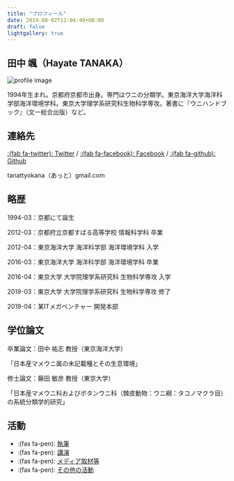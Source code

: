 ```yaml
---
title: "プロフィール"
date: 2019-08-02T11:04:49+08:00
draft: false
lightgallery: true
---
```


## 田中 颯（Hayate TANAKA）

![profile image](/images/profile.jpg "著者近影（小笠原宮之浜 2016年7月15日）")

1994年生まれ。京都府京都市出身。専門はウニの分類学。東京海洋大学海洋科学部海洋環境学科。東京大学理学系研究科生物科学専攻。著書に『ウニハンドブック』（文一総合出版）など。

## 連絡先

[:(fab fa-twitter): Twitter](https://twitter.com/HTanattyo) /
[:(fab fa-facebook): Facebook](https://www.facebook.com/tanaka.hayate) /
[:(fab fa-github): Github](https://github.com/tanattyo)

tanattyokana（あっと）gmail.com

## 略歴

1994-03：京都にて誕生

2012-03：京都府立京都すばる高等学校 情報科学科 卒業

2012-04：東京海洋大学 海洋科学部 海洋環境学科 入学

2016-03：東京海洋大学 海洋科学部 海洋環境学科 卒業

2016-04：東京大学 大学院理学系研究科 生物科学専攻 入学

2019-03：東京大学 大学院理学系研究科 生物科学専攻 修了

2019-04：某ITメガベンチャー 開発本部

## 学位論文

卒業論文：田中 祐志 教授（東京海洋大学）

「日本産マメウニ属の未記載種とその生息環境」

修士論文：藤田 敏彦 教授（東京大学）

「日本産マメウニ科およびボタンウニ科（棘皮動物：ウニ綱：タコノマクラ目）の系統分類学的研究」

## 活動

* :(fas fa-pen): [執筆](/outputs)
* :(fas fa-pen): [講演](/outputs)
* :(fas fa-pen): [メディア取材等](/outputs)
* :(fas fa-pen): [その他の活動](/outputs)
